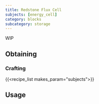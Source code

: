 ```yaml
---
title: Redstone Flux Cell
subjects: [energy_cell]
category: blocks
subcategory: storage
---
```


WIP

Obtaining
---------

### Crafting
{{<recipe_list makes_param="subjects">}}

Usage
-----
